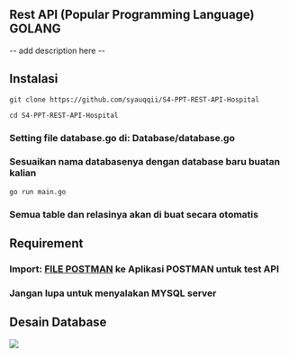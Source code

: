 ## Rest API (Popular Programming Language) GOLANG
-- add description here --

## Instalasi
```
git clone https://github.com/syauqqii/S4-PPT-REST-API-Hospital
```
```
cd S4-PPT-REST-API-Hospital
```
### Setting file database.go di: Database/database.go
### Sesuaikan nama databasenya dengan database baru buatan kalian
```
go run main.go
```
### Semua table dan relasinya akan di buat secara otomatis

## Requirement
### Import: [FILE POSTMAN](https://github.com/syauqqii/S4-PPT-REST-API-Hospital/blob/main/Others/Hospital%20API.postman_collection.json) ke Aplikasi POSTMAN untuk test API
### Jangan lupa untuk menyalakan MYSQL server
  
## Desain Database
<img src="https://github.com/syauqqii/S4-PPT-REST-API-Hospital/blob/main/Others/erd%20hospital.png">
